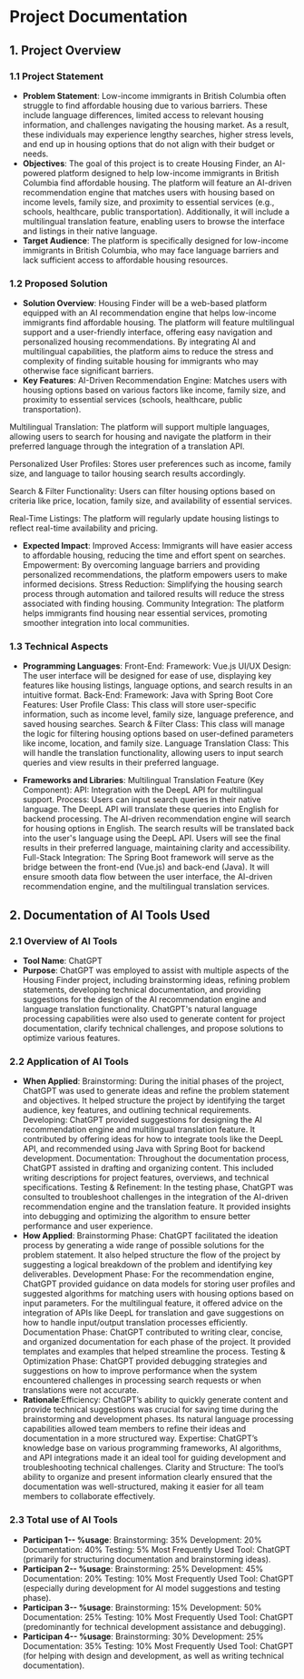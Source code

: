 # Project Documentation

## 1. Project Overview

### 1.1 Project Statement
- **Problem Statement**: Low-income immigrants in British Columbia often struggle to find affordable housing due to various barriers. These include language differences, limited access to relevant housing information, and challenges navigating the housing market. As a result, these individuals may experience lengthy searches, higher stress levels, and end up in housing options that do not align with their budget or needs.
- **Objectives**: The goal of this project is to create Housing Finder, an AI-powered platform designed to help low-income immigrants in British Columbia find affordable housing. The platform will feature an AI-driven recommendation engine that matches users with housing based on income levels, family size, and proximity to essential services (e.g., schools, healthcare, public transportation). Additionally, it will include a multilingual translation feature, enabling users to browse the interface and listings in their native language.
- **Target Audience**: The platform is specifically designed for low-income immigrants in British Columbia, who may face language barriers and lack sufficient access to affordable housing resources.

### 1.2 Proposed Solution
- **Solution Overview**: Housing Finder will be a web-based platform equipped with an AI recommendation engine that helps low-income immigrants find affordable housing. The platform will feature multilingual support and a user-friendly interface, offering easy navigation and personalized housing recommendations. By integrating AI and multilingual capabilities, the platform aims to reduce the stress and complexity of finding suitable housing for immigrants who may otherwise face significant barriers.
- **Key Features**:
   AI-Driven Recommendation Engine:
Matches users with housing options based on various factors like income, family size, and proximity to essential services (schools, healthcare, public transportation).

Multilingual Translation:
The platform will support multiple languages, allowing users to search for housing and navigate the platform in their preferred language through the integration of a translation API.

Personalized User Profiles:
Stores user preferences such as income, family size, and language to tailor housing search results accordingly.

Search & Filter Functionality:
Users can filter housing options based on criteria like price, location, family size, and availability of essential services.

Real-Time Listings:
The platform will regularly update housing listings to reflect real-time availability and pricing.

- **Expected Impact**:
Improved Access: Immigrants will have easier access to affordable housing, reducing the time and effort spent on searches.
Empowerment: By overcoming language barriers and providing personalized recommendations, the platform empowers users to make informed decisions.
Stress Reduction: Simplifying the housing search process through automation and tailored results will reduce the stress associated with finding housing.
Community Integration: The platform helps immigrants find housing near essential services, promoting smoother integration into local communities.

### 1.3 Technical Aspects
- **Programming Languages**: 
Front-End:
Framework: Vue.js
UI/UX Design: The user interface will be designed for ease of use, displaying key features like housing listings, language options, and search results in an intuitive format.
Back-End:
Framework: Java with Spring Boot
Core Features:
User Profile Class: This class will store user-specific information, such as income level, family size, language preference, and saved housing searches.
Search & Filter Class: This class will manage the logic for filtering housing options based on user-defined parameters like income, location, and family size.
Language Translation Class: This will handle the translation functionality, allowing users to input search queries and view results in their preferred language.

- **Frameworks and Libraries**:
  Multilingual Translation Feature (Key Component):
API: Integration with the DeepL API for multilingual support.
Process:
Users can input search queries in their native language.
The DeepL API will translate these queries into English for backend processing.
The AI-driven recommendation engine will search for housing options in English.
The search results will be translated back into the user's language using the DeepL API.
Users will see the final results in their preferred language, maintaining clarity and accessibility.
Full-Stack Integration:
The Spring Boot framework will serve as the bridge between the front-end (Vue.js) and back-end (Java). It will ensure smooth data flow between the user interface, the AI-driven recommendation engine, and the multilingual translation services.


## 2. Documentation of AI Tools Used

### 2.1 Overview of AI Tools
- **Tool Name**: ChatGPT
- **Purpose**: ChatGPT was employed to assist with multiple aspects of the Housing Finder project, including brainstorming ideas, refining problem statements, developing technical documentation, and providing suggestions for the design of the AI recommendation engine and language translation functionality. ChatGPT's natural language processing capabilities were also used to generate content for project documentation, clarify technical challenges, and propose solutions to optimize various features.

### 2.2 Application of AI Tools
- **When Applied**: Brainstorming:
During the initial phases of the project, ChatGPT was used to generate ideas and refine the problem statement and objectives. It helped structure the project by identifying the target audience, key features, and outlining technical requirements.
Developing:
ChatGPT provided suggestions for designing the AI recommendation engine and multilingual translation feature. It contributed by offering ideas for how to integrate tools like the DeepL API, and recommended using Java with Spring Boot for backend development.
Documentation:
Throughout the documentation process, ChatGPT assisted in drafting and organizing content. This included writing descriptions for project features, overviews, and technical specifications.
Testing & Refinement:
In the testing phase, ChatGPT was consulted to troubleshoot challenges in the integration of the AI-driven recommendation engine and the translation feature. It provided insights into debugging and optimizing the algorithm to ensure better performance and user experience.
- **How Applied**: Brainstorming Phase:
ChatGPT facilitated the ideation process by generating a wide range of possible solutions for the problem statement. It also helped structure the flow of the project by suggesting a logical breakdown of the problem and identifying key deliverables.
Development Phase:
For the recommendation engine, ChatGPT provided guidance on data models for storing user profiles and suggested algorithms for matching users with housing options based on input parameters.
For the multilingual feature, it offered advice on the integration of APIs like DeepL for translation and gave suggestions on how to handle input/output translation processes efficiently.
Documentation Phase:
ChatGPT contributed to writing clear, concise, and organized documentation for each phase of the project. It provided templates and examples that helped streamline the process.
Testing & Optimization Phase:
ChatGPT provided debugging strategies and suggestions on how to improve performance when the system encountered challenges in processing search requests or when translations were not accurate.
- **Rationale**:Efficiency:
ChatGPT’s ability to quickly generate content and provide technical suggestions was crucial for saving time during the brainstorming and development phases. Its natural language processing capabilities allowed team members to refine their ideas and documentation in a more structured way.
Expertise:
ChatGPT’s knowledge base on various programming frameworks, AI algorithms, and API integrations made it an ideal tool for guiding development and troubleshooting technical challenges.
Clarity and Structure:
The tool’s ability to organize and present information clearly ensured that the documentation was well-structured, making it easier for all team members to collaborate effectively.

### 2.3 Total use of AI Tools
- **Participan 1-- %usage**: Brainstorming: 35%
Development: 20%
Documentation: 40%
Testing: 5%
Most Frequently Used Tool: ChatGPT (primarily for structuring documentation and brainstorming ideas).
- **Participan 2-- %usage**: Brainstorming: 25%
Development: 45%
Documentation: 20%
Testing: 10%
Most Frequently Used Tool: ChatGPT (especially during development for AI model suggestions and testing phase).
- **Participan 3-- %usage**: Brainstorming: 15%
Development: 50%
Documentation: 25%
Testing: 10%
Most Frequently Used Tool: ChatGPT (predominantly for technical development assistance and debugging).
- **Participan 4-- %usage**: Brainstorming: 30%
Development: 25%
Documentation: 35%
Testing: 10%
Most Frequently Used Tool: ChatGPT (for helping with design and development, as well as writing technical documentation).


